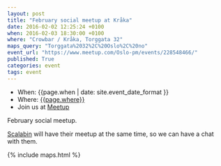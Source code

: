 ```yaml
---
layout: post
title: "February social meetup at Kråka"
date: 2016-02-02 12:25:24 +0100
when: 2016-02-03 18:30:00 +0100
where: "Crowbar / Kråka, Torggata 32"
maps_query: "Torggata%2032%2C%20Oslo%2C%20no"
event_url: "https://www.meetup.com/Oslo-pm/events/228548466/"
published: True
categories: event
tags: event
---
```


* When: {{page.when | date: site.event_date_format }}
* Where: [{{page.where}}]({{site.maps_url}}{{page.maps_query}})
* Join us at [Meetup]({{page.event_url}})

February social meetup.

<a href="http://www.meetup.com/scalabin/events/228397545/">Scalabin</a> will have their meetup at the same time, so we can have a chat with them.

{% include maps.html %}